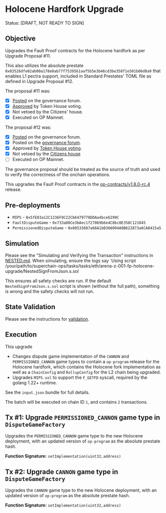 # Holocene Hardfork Upgrade

Status: [DRAFT, NOT READY TO SIGN]

## Objective

Upgrades the Fault Proof contracts for the Holocene hardfork as per Upgrade Proposal #11.

This also utilizes the absolute prestate `0x03526dfe02ab00a178e0ab77f7539561aaf5b5e3b46cd3be358f1e501b06d8a9` that enables L1 pectra support, included in Standard Prestates' TOML file as defined in Upgrade Proposal #12.

The proposal #11 was:

- [x] [Posted](https://gov.optimism.io/t/upgrade-proposal-11-holocene-network-upgrade/9313) on the governance forum.
- [x] [Approved](https://vote.optimism.io/proposals/20127877429053636874064552098716749508236019236440427814457915785398876262515) by Token House voting.
- [x] Not vetoed by the Citizens' house.
- [x] Executed on OP Mainnet.

The proposal #12 was:

- [x] [Posted](https://gov.optimism.io/t/upgrade-proposal-12-l1-pectra-readiness/9706) on the governance forum.
- [x] Posted on the [governance forum](https://gov.optimism.io/t/upgrade-proposal-12-l1-pectra-readiness/9706).
- [x] Approved by [Token House voting](https://vote.optimism.io/proposals/38506287861710446593663598830868940900144818754960277981092485594195671514829).
- [x] Not vetoed by the [Citizens house](https://snapshot.box/#/s:citizenshouse.eth/proposal/0x27f06b093b34f8a8b7a23175343b051c39de4ec4726389bfcc905c14d340d936)
- [ ] Executed on OP Mainnet.

The governance proposal should be treated as the source of truth and used to verify the correctness of the onchain operations.

This upgrades the Fault Proof contracts in the
[op-contracts/v1.8.0-rc.4](https://github.com/ethereum-optimism/optimism/tree/op-contracts/v1.8.0-rc.4) release.

## Pre-deployments

- `MIPS` - `0x5fE03a12C1236F9C22Cb6479778DDAa4bce6299C`
- `FaultDisputeGame` - `0x733a80Ce3bAec1f27869b6e4C8bc0E358C121045`
- `PermissionedDisputeGame` - `0x80533687a66A1bB366094A9B622873a6CA8415a5`

## Simulation

Please see the "Simulating and Verifying the Transaction" instructions in [NESTED.md](../../../NESTED.md).
When simulating, ensure the logs say `Using script /your/path/to/superchain-ops/tasks/tasks/eth/arena-z-001-fp-holocene-upgrade/NestedSignFromJson.s.sol

This ensures all safety checks are run. If the default `NestedSignFromJson.s.sol` script is shown (without the full path), something is wrong and the safety checks will not run.

## State Validation

Please see the instructions for [validation](./VALIDATION.md).

## Execution

This upgrade

- Changes dispute game implementation of the `CANNON` and `PERMISSIONED_CANNON` game types to contain a `op-program` release for the Holocene hardfork, which contains
  the Holocene fork implementation as well as a `ChainConfig` and `RollupConfig` for the L2 chain being upgraded.
- Upgrades `MIPS.sol` to support the `F_GETFD` syscall, required by the golang 1.22+ runtime.

See the `input.json` bundle for full details.

The batch will be executed on chain ID `1`, and contains `2` transactions.

## Tx #1: Upgrade `PERMISSIONED_CANNON` game type in `DisputeGameFactory`

Upgrades the `PERMISSIONED_CANNON` game type to the new Holocene deployment, with an updated version of `op-program` as the absolute prestate hash.

**Function Signature:** `setImplementation(uint32,address)`

## Tx #2: Upgrade `CANNON` game type in `DisputeGameFactory`

Upgrades the `CANNON` game type to the new Holocene deployment, with an updated version of `op-program` as the absolute prestate hash.

**Function Signature:** `setImplementation(uint32,address)`
